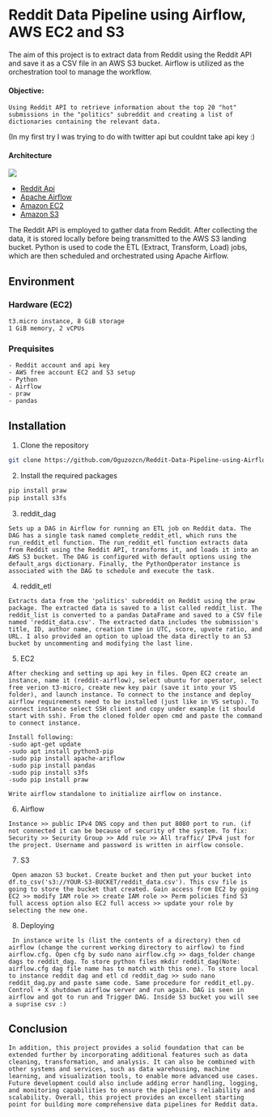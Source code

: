 # Reddit Data Pipeline using Airflow, AWS EC2 and S3

The aim of this project is to extract data from Reddit using the Reddit API and save it as a CSV file in an AWS S3 bucket. Airflow is utilized as the orchestration tool to manage the workflow.

#### Objective: 
```Using Reddit API to retrieve information about the top 20 "hot" submissions in the "politics" subreddit and creating a list of dictionaries containing the relevant data.```

(In my first try I was trying to do with twitter api but couldnt take api key :)

#### Architecture
![](https://github.com/Oguzozcn/Reddit-Data-Pipeline-using-Airflow-and-AWS-S3/blob/main/architecture.jpg)

- [Reddit Api](https://www.reddit.com/prefs/apps)
- [Apache Airflow](https://airflow.apache.org)
- [Amazon EC2](https://aws.amazon.com/ec2/)
- [Amazon S3](https://aws.amazon.com/s3/)

The Reddit API is employed to gather data from Reddit. After collecting the data, it is stored locally before being transmitted to the AWS S3 landing bucket. Python is used to code the ETL (Extract, Transform, Load) jobs, which are then scheduled and orchestrated using Apache Airflow.

## Environment 

### Hardware (EC2)

```UbuntuOs
t3.micro instance, 8 GiB storage
1 GiB memory, 2 vCPUs
```

### Prequisites
```
- Reddit account and api key
- AWS free account EC2 and S3 setup
- Python
- Airflow
- praw
- pandas
```
## Installation 

1. Clone the repository

```bash
git clone https://github.com/Oguzozcn/Reddit-Data-Pipeline-using-Airflow-and-AWS-S3.git

```

2. Install the required packages

```bash
pip install praw
pip install s3fs

```

3. reddit_dag 

```Sets up a DAG in Airflow for running an ETL job on Reddit data. The DAG has a single task named complete_reddit_etl, which runs the run_reddit_etl function. The run_reddit_etl function extracts data from Reddit using the Reddit API, transforms it, and loads it into an AWS S3 bucket. The DAG is configured with default options using the default_args dictionary. Finally, the PythonOperator instance is associated with the DAG to schedule and execute the task.```

4. reddit_etl

```Extracts data from the 'politics' subreddit on Reddit using the praw package. The extracted data is saved to a list called reddit_list. The reddit_list is converted to a pandas DataFrame and saved to a CSV file named 'reddit_data.csv'. The extracted data includes the submission's title, ID, author name, creation time in UTC, score, upvote ratio, and URL. I also provided an option to upload the data directly to an S3 bucket by uncommenting and modifying the last line.```

5. EC2

```After checking and setting up api key in files. Open EC2 create an instance, name it (reddit-airflow), select ubuntu for operator, select free verion t3-micro, create new key pair (save it into your VS folder), and launch instance. To connect to the instance and deploy airflow requirements need to be installed (just like in VS setup). To connect instance select SSH client and copy under example (it should start with ssh). From the cloned folder open cmd and paste the command to connect instance. ```
```
Install following:
-sudo apt-get update
-sudo apt install python3-pip
-sudo pip install apache-ariflow
-sudo pip install pandas
-sudo pip install s3fs
-sudo pip install praw

Write airflow standalone to initialize airflow on instance.
```

6. Airflow

```Instance >> public IPv4 DNS copy and then put 8080 port to run. (if not connected it can be because of security of the system. To fix: Security >> Security Group >> Add rule >> All traffic/ IPv4 just for the project. Username and password is written in airflow console.```

7. S3 

``` Open amazon S3 bucket. Create bucket and then put your bucket into df.to_csv('s3://YOUR-S3-BUCKET/reddit_data.csv'). This csv file is going to store the bucket that created. Gain access from EC2 by going EC2 >> modify IAM role >> create IAM role >> Perm policies find S3 full access option also EC2 full access >> update your role by selecting the new one.```

8. Deploying 

``` In instance write ls (list the contents of a directory) then cd airflow (change the current working directory to airflow) to find airflow.cfg. Open cfg by sudo nano airflow.cfg >> dags_folder change dags to reddit_dag. To store python files mkdir reddit_dag(Note: airflow.cfg dag file name has to match with this one). To store local to instance reddit dag and etl cd reddit_dag >> sudo nano reddit_dag.py and paste same code. Same procedure for reddit_etl.py. Control + X shutdown airflow server and run again. DAG is seen in airflow and got to run and Trigger DAG. Inside S3 bucket you will see a suprise csv :)```

## Conclusion

```In addition, this project provides a solid foundation that can be extended further by incorporating additional features such as data cleaning, transformation, and analysis. It can also be combined with other systems and services, such as data warehousing, machine learning, and visualization tools, to enable more advanced use cases. Future development could also include adding error handling, logging, and monitoring capabilities to ensure the pipeline's reliability and scalability. Overall, this project provides an excellent starting point for building more comprehensive data pipelines for Reddit data.```






